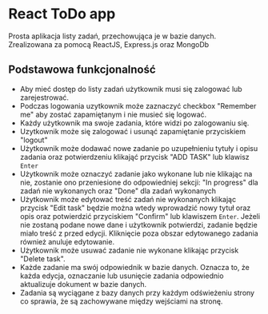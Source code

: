 # React ToDo app

Prosta aplikacja listy zadań, przechowująca je w bazie danych. Zrealizowana za pomocą ReactJS, Express.js oraz MongoDb

## Podstawowa funkcjonalność

-   Aby mieć dostęp do listy zadań użytkownik musi się zalogować lub zarejestrować.
-   Podczas logowania uzytkownik może zaznaczyć checkbox "Remember me" aby zostać zapamiętanym i nie musieć się logować.
-   Każdy użytkownik ma swoje zadania, które widzi po zalogowaniu się.
-   Uzytkownik może się zalogować i usunąć zapamiętanie przyciskiem "logout"
-   Użytkownik może dodawać nowe zadanie po uzupełnieniu tytuły i opisu zadania oraz potwierdzeniu klikająć przycisk "ADD TASK" lub klawisz `Enter`
-   Użytkownik może oznaczyć zadanie jako wykonane lub nie klikając na nie, zostanie ono przeniesione do odpowiedniej sekcji: "In progress" dla zadań nie wykonanych oraz "Done" dla zadań wykonanych
-   Użytkownik może edytować treść zadań nie wykonanych klikając przycisk "Edit task" będzie można wtedy wprowadzić nowy tytuł oraz opis oraz potwierdzić przyciskiem "Confirm" lub klawiszem `Enter`. Jeżeli nie zostaną podane nowe dane i użytkownik potwierdzi, zadanie będzie miało treść z przed edycji. Kliknięcie poza obszar edytowanego zadania również anuluje edytowanie.
-   Użytkownik może usuwać zadanie nie wykonane klikając przycisk "Delete task".
-   Każde zadanie ma swój odpowiednik w bazie danych. Oznacza to, że każda edycja, oznaczanie lub usunięcie zadania odpowiednio aktualizuje dokument w bazie danych.
-   Zadania są wyciągane z bazy danych przy każdym odświeżeniu strony co sprawia, że są zachowywane między wejściami na stronę.
